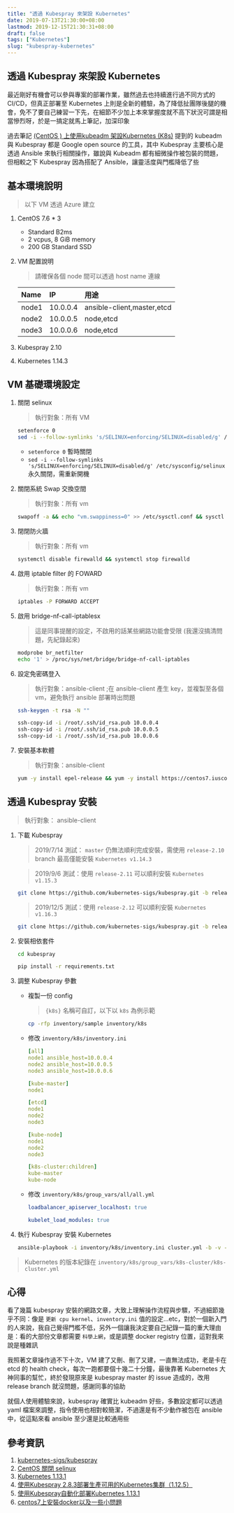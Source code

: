 ```yaml
---
title: "透過 Kubespray 來架設 Kubernetes"
date: 2019-07-13T21:30:00+08:00
lastmod: 2019-12-15T21:30:31+08:00
draft: false
tags: ["Kubernetes"]
slug: "kubespray-kubernetes"
---
```


## 透過 Kubespray 來架設 Kubernetes

最近剛好有機會可以參與專案的部署作業，雖然過去也持續進行過不同方式的 CI/CD，但真正部署至 Kubernetes 上則是全新的體驗，為了降低扯團隊後腿的機會，免不了要自己練習一下先，在細節不少加上本來掌握度就不高下狀況可謂是相當慘烈呀，於是一搞定就馬上筆記，加深印象

過去筆記 [(CentOS ) 上使用kubeadm 架設Kubernetes (K8s)](https://blog.yowko.com/centos-kubeadm-kubernetes/) 提到的 kubeadm 與 Kubespray 都是 Google open source 的工具，其中 Kubespray 主要核心是透過 Ansible 來執行相關操作，雖說與 Kubeadm 都有細微操作被包裝的問題，但相較之下 Kubespray 因為搭配了 Ansible，讓靈活度與門檻降低了些

## 基本環境說明

> 以下 VM 透過 Azure 建立

1. CentOS 7.6 * 3

    - Standard B2ms
    - 2 vcpus, 8 GiB memory
    - 200 GB Standard SSD

2. VM 配置說明

    > 請確保各個 node 間可以透過 host name 連線

    Name|IP|用途
    :---|:---|:---
    node1| 10.0.0.4|ansible-client,master,etcd
    node2| 10.0.0.5|node,etcd
    node3| 10.0.0.6|node,etcd

3. Kubespray 2.10
4. Kubernetes 1.14.3

## VM 基礎環境設定

1. 關閉 selinux

    > 執行對象：所有 VM

    ```bash
    setenforce 0
    sed -i --follow-symlinks 's/SELINUX=enforcing/SELINUX=disabled/g' /etc/sysconfig/selinux
    ```

    - `setenforce 0` 暫時關閉
    - `sed -i --follow-symlinks 's/SELINUX=enforcing/SELINUX=disabled/g' /etc/sysconfig/selinux` 永久關閉，需重新開機

2. 關閉系統 Swap 交換空間

    > 執行對象：所有 vm

    ```bash
    swapoff -a && echo "vm.swappiness=0" >> /etc/sysctl.conf && sysctl -p && free –h
    ```

3. 閉閉防火牆

    > 執行對象：所有 vm

    ```bash
    systemctl disable firewalld && systemctl stop firewalld
    ```

4. 啟用 iptable filter 的 FOWARD

    > 執行對象：所有 vm

    ```bash
    iptables -P FORWARD ACCEPT
    ```

5. 啟用 bridge-nf-call-iptablesx

    > 這是同事提醒的設定，不啟用的話某些網路功能會受限 (我還沒搞清問題，先紀錄起來)

    ```bash
    modprobe br_netfilter
    echo '1' > /proc/sys/net/bridge/bridge-nf-call-iptables
    ```

6. 設定免密碼登入

    > 執行對象：ansible-client ;在 ansible-client 產生 key，並複製至各個 vm，避免執行 ansible 部署時出問題

    ```bash
    ssh-keygen -t rsa -N ""

    ssh-copy-id -i /root/.ssh/id_rsa.pub 10.0.0.4
    ssh-copy-id -i /root/.ssh/id_rsa.pub 10.0.0.5
    ssh-copy-id -i /root/.ssh/id_rsa.pub 10.0.0.6  
    ```

7. 安裝基本軟體

    > 執行對象：ansible-client

    ```bash
    yum -y install epel-release && yum -y install https://centos7.iuscommunity.org/ius-release.rpm && yum clean all && yum makecache && yum install -y python-pip python36 python-netaddr python36-pip ansible git
    ```

## 透過 Kubespray 安裝

> 執行對象： ansible-client

1. 下載 Kubespray

    > 2019/7/14 測試： `master` 仍無法順利完成安裝，需使用 `release-2.10` branch 最高僅能安裝 `Kubernetes v1.14.3`

    > 2019/9/6 測試：使用 `release-2.11` 可以順利安裝 `Kubernetes v1.15.3`

    ```bash
    git clone https://github.com/kubernetes-sigs/kubespray.git -b release-2.11
    ```

    > 2019/12/5 測試：使用 `release-2.12` 可以順利安裝 `Kubernetes v1.16.3`

    ```bash
    git clone https://github.com/kubernetes-sigs/kubespray.git -b release-2.11
    ```

2. 安裝相依套件

    ```bash
    cd kubespray

    pip install -r requirements.txt
    ```

3. 調整 Kubespray 參數

    - 複製一份 config

        > `{k8s}` 名稱可自訂，以下以 `k8s` 為例示範

        ```bash
        cp -rfp inventory/sample inventory/k8s
        ```

    - 修改 `inventory/k8s/inventory.ini`

        ```yml
        [all]
        node1 ansible_host=10.0.0.4
        node2 ansible_host=10.0.0.5
        node3 ansible_host=10.0.0.6

        [kube-master]
        node1

        [etcd]
        node1
        node2
        node3

        [kube-node]
        node1
        node2
        node3

        [k8s-cluster:children]
        kube-master
        kube-node
        ```

    - 修改 `inventory/k8s/group_vars/all/all.yml`

        ```yml
        loadbalancer_apiserver_localhost: true

        kubelet_load_modules: true
        ```

4. 執行 Kubespray 安裝 Kubernetes

    ```bash
    ansible-playbook -i inventory/k8s/inventory.ini cluster.yml -b -v -k
    ```

> Kubernetes 的版本紀錄在 `inventory/k8s/group_vars/k8s-cluster/k8s-cluster.yml`

## 心得

看了幾篇 kubespray 安裝的網路文章，大致上理解操作流程與步驟，不過細節幾乎不同：像是 `更新 cpu kernel`、`inventory.ini` 值的設定...etc，對於一個新入門的人來說，我自己覺得門檻不低，另外一個讓我決定要自己紀錄一篇的重大理由是：看的大部份文章都需要 `科學上網`，或是調整 docker registry 位置，這對我來說是種雜訊

我照著文章操作過不下十次，VM 建了又刪、刪了又建，一直無法成功，老是卡在 etcd 的 health check，每次一跑都要個十幾二十分鐘，最後靠著  Kubernetes 大神同事的幫忙，終於發現原來是 kubespray master 的 issue 造成的，改用 release branch 就沒問題，感謝同事的協助

就個人使用體驗來說，kubespray 確實比 kubeadm 好些，多數設定都可以透過 yaml 檔案來調整，指令使用也相對較簡潔，不過還是有不少動作被包在 ansible 中，從這點來看 ansible 至少還是比較通用些

## 參考資訊

1. [kubernetes-sigs/kubespray](https://github.com/kubernetes-sigs/kubespray)
2. [CentOS 關閉 selinux](https://blog.xuite.net/tolarku/blog/195633562-CentOS+%E9%97%9C%E9%96%89+selinux)
3. [Kubernetes 1.13.1](https://jicki.me/kubernetes/docker/2018/12/21/k8s-1.13.1-kubespray/)
4. [使用Kubespray 2.8.3部署生產可用的Kubernetes集群（1.12.5）](http://www.itmuch.com/install/kubernetes-deploy-by-kubespray2.8.3/)
5. [使用Kubespray自動化部署Kubernetes 1.13.1](https://www.kubernetes.org.cn/5012.html)
6. [centos7上安裝docker以及一些小問題](https://www.itread01.com/p/1385936.html)

